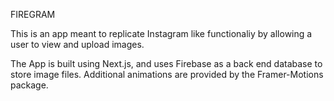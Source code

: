 FIREGRAM

This is an app meant to replicate Instagram like functionaliy by allowing a user to view and upload images.

The App is built using Next.js, and uses Firebase as a back end database to store image files. Additional animations are provided by the Framer-Motions package.
